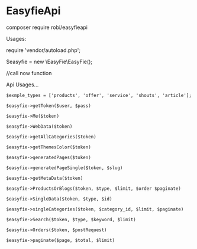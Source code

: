 # EasyfieApi


composer require robi/easyfieapi


Usages: 

require 'vendor/autoload.php';

$easyfie = new \EasyFie\EasyFie();

//call now function

Api Usages...

    $exmple_types = ['products', 'offer', 'service', 'shouts', 'article'];

    $easyfie->getToken($user, $pass)

    $easyfie->Me($token)

    $easyfie->WebData($token)

    $easyfie->getAllCategories($token)

    $easyfie->getThemesColor($token) 

    $easyfie->generatedPages($token)

    $easyfie->generatedPageSingle($token, $slug)

    $easyfie->getMetaData($token)

    $easyfie->ProductsOrBlogs($token, $type, $limit, $order $paginate)

    $easyfie->SingleData($token, $type, $id)

    $easyfie->singleCategories($token, $category_id, $limit, $paginate)

    $easyfie->Search($token, $type, $keyword, $limit)
    
    $easyfie->Orders($token, $postRequest)
    
    $easyfie->paginate($page, $total, $limit)
